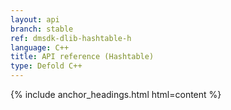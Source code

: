 ```yaml
---
layout: api
branch: stable
ref: dmsdk-dlib-hashtable-h
language: C++
title: API reference (Hashtable)
type: Defold C++
---
```

{% include anchor_headings.html html=content %}